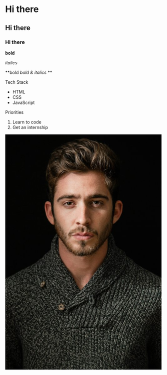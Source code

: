 # Hi there 

## Hi there

### Hi there


**bold**

*italics*

**bold *bold & italics* **

Tech Stack
* HTML
* CSS
* JavaScript

Priorities
1. Learn to code
2. Get an internship

![selfie](man-se-sm.jpeg)
